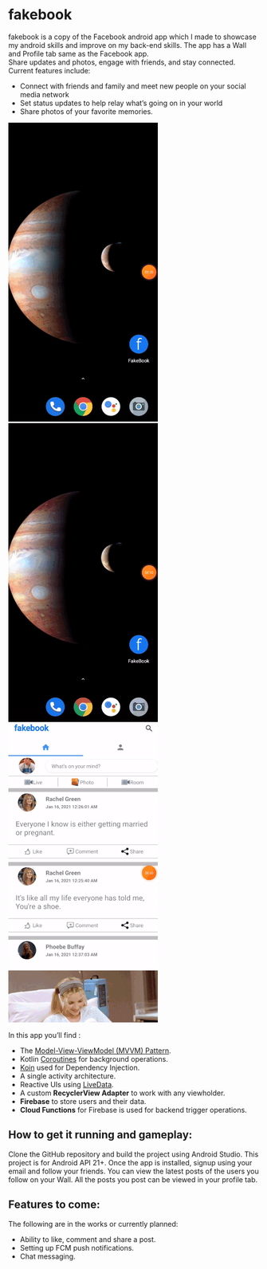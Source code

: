 # fakebook
fakebook is a copy of the Facebook android app which I made to showcase my android skills and improve on my back-end skills. The app has a Wall and Profile tab same as the Facebook app. </br>
Share updates and photos, engage with friends, and stay connected.
Current features include:
* Connect with friends and family and meet new people on your social media network
* Set status updates to help relay what’s going on in your world
* Share photos of your favorite memories.


![login](https://github.com/tejmann/fakebook/blob/master/fb_login.gif)![wall](https://github.com/tejmann/fakebook/blob/master/fb_wall_profile.gif)![search](https://github.com/tejmann/fakebook/blob/master/fb_search.gif)

In this app you’ll find : 
- The [Model-View-ViewModel (MVVM) Pattern](https://medium.com/upday-devs/android-architecture-patterns-part-3-model-view-viewmodel-e7eeee76b73b).
- Kotlin [Coroutines](https://kotlinlang.org/docs/reference/coroutines-overview.html) for background operations.
- [Koin](https://insert-koin.io/) used for Dependency Injection.
- A single activity architecture.
- Reactive UIs using [LiveData](https://developer.android.com/topic/libraries/architecture/livedata).
- A custom **RecyclerView Adapter** to work with any viewholder. 
- **Firebase** to store users and their data.
- **Cloud Functions** for Firebase is used for backend trigger operations. 

## How to get it running and gameplay:
Clone the GitHub repository and build the project using Android Studio. This project is for Android API 21+. 
Once the app is installed, signup using your email and follow your friends. 
You can view the latest posts of the users you follow on your Wall. 
All the posts you post can be viewed in your profile tab.

## Features to come:
The following are in the works or currently planned:
- Ability to like, comment and share a post.
- Setting up FCM push notifications. 
- Chat messaging.

